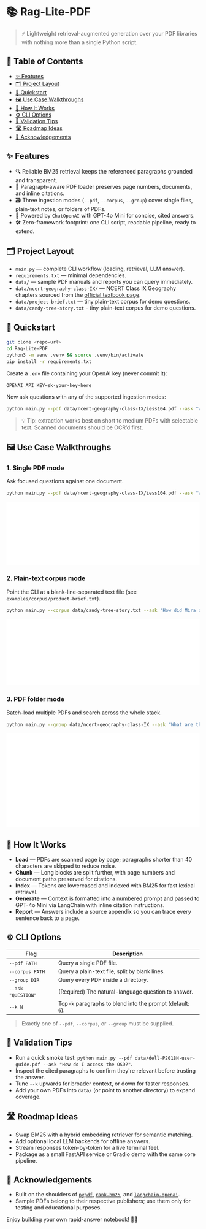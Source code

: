 # 📚 Rag-Lite-PDF


> ⚡️ Lightweight retrieval-augmented generation over your PDF libraries with nothing more than a single Python script.

## 🧭 Table of Contents
- [✨ Features](#-features)
- [🗂️ Project Layout](#-project-layout)
- [🚀 Quickstart](#-quickstart)
- [🖼️ Use Case Walkthroughs](#-use-case-walkthroughs)
- [🧠 How It Works](#-how-it-works)
- [⚙️ CLI Options](#-cli-options)
- [🧪 Validation Tips](#-validation-tips)
- [🛣️ Roadmap Ideas](#-roadmap-ideas)
- [🙌 Acknowledgements](#-acknowledgements)

## ✨ Features
- 🔍 Reliable BM25 retrieval keeps the referenced paragraphs grounded and transparent.
- 🧾 Paragraph-aware PDF loader preserves page numbers, documents, and inline citations.
- 🗃️ Three ingestion modes (`--pdf`, `--corpus`, `--group`) cover single files, plain-text notes, or folders of PDFs.
- 🤖 Powered by `ChatOpenAI` with GPT-4o Mini for concise, cited answers.
- 🛠️ Zero-framework footprint: one CLI script, readable pipeline, ready to extend.

## 🗂️ Project Layout
- `main.py` — complete CLI workflow (loading, retrieval, LLM answer).
- `requirements.txt` — minimal dependencies.
- `data/` — sample PDF manuals and reports you can query immediately.
- `data/ncert-geography-class-IX/` — NCERT Class IX Geography chapters sourced from the [official textbook page](https://ncert.nic.in/textbook.php?iess1=2-6).
- `data/project-brief.txt` — tiny plain-text corpus for demo questions.
- `data/candy-tree-story.txt` - tiny plain-text corpus for demo questions.

## 🚀 Quickstart

```bash
git clone <repo-url>
cd Rag-Lite-PDF
python3 -m venv .venv && source .venv/bin/activate
pip install -r requirements.txt
```

Create a `.env` file containing your OpenAI key (never commit it):

```dotenv
OPENAI_API_KEY=sk-your-key-here
```

Now ask questions with any of the supported ingestion modes:

```bash
python main.py --pdf data/ncert-geography-class-IX/iess104.pdf --ask "What shapes India's climate?"
```

> 💡 Tip: extraction works best on short to medium PDFs with selectable text. Scanned documents should be OCR’d first.

## 🖼️ Use Case Walkthroughs

### 1. Single PDF mode
Ask focused questions against one document.

```bash
python main.py --pdf data/ncert-geography-class-IX/iess104.pdf --ask "What is the focus of Chapter 4?"
```

![Single PDF demo](docs/screenshots/single-pdf.svg)

### 2. Plain-text corpus mode
Point the CLI at a blank-line-separated text file (see `examples/corpus/product-brief.txt`).

```bash
python main.py --corpus data/candy-tree-story.txt --ask "How did Mira decide to keep the secret safe?"
```

![Text corpus demo](docs/screenshots/text-corpus.svg)

### 3. PDF folder mode
Batch-load multiple PDFs and search across the whole stack.

```bash
python main.py --group data/ncert-geography-class-IX --ask "What are the major physiographic divisions in India? --k 2"
```

![PDF group demo](docs/screenshots/pdf-group.svg)

## 🧠 How It Works
- **Load** — PDFs are scanned page by page; paragraphs shorter than 40 characters are skipped to reduce noise.
- **Chunk** — Long blocks are split further, with page numbers and document paths preserved for citations.
- **Index** — Tokens are lowercased and indexed with BM25 for fast lexical retrieval.
- **Generate** — Context is formatted into a numbered prompt and passed to GPT-4o Mini via LangChain with inline citation instructions.
- **Report** — Answers include a source appendix so you can trace every sentence back to a page.

## ⚙️ CLI Options

| Flag | Description |
| --- | --- |
| `--pdf PATH` | Query a single PDF file. |
| `--corpus PATH` | Query a plain-text file, split by blank lines. |
| `--group DIR` | Query every PDF inside a directory. |
| `--ask "QUESTION"` | (Required) The natural-language question to answer. |
| `--k N` | Top-k paragraphs to blend into the prompt (default: `6`). |

> Exactly one of `--pdf`, `--corpus`, or `--group` must be supplied.

## 🧪 Validation Tips
- Run a quick smoke test: `python main.py --pdf data/dell-P2018H-user-guide.pdf --ask "How do I access the OSD?"`.
- Inspect the cited paragraphs to confirm they're relevant before trusting the answer.
- Tune `--k` upwards for broader context, or down for faster responses.
- Add your own PDFs into `data/` (or point to another directory) to expand coverage.

## 🛣️ Roadmap Ideas
- Swap BM25 with a hybrid embedding retriever for semantic matching.
- Add optional local LLM backends for offline answers.
- Stream responses token-by-token for a live terminal feel.
- Package as a small FastAPI service or Gradio demo with the same core pipeline.

## 🙌 Acknowledgements
- Built on the shoulders of [`pypdf`](https://pypi.org/project/pypdf/), [`rank-bm25`](https://pypi.org/project/rank-bm25/), and [`langchain-openai`](https://python.langchain.com/docs/integrations/chat/openai).
- Sample PDFs belong to their respective publishers; use them only for testing and educational purposes.

Enjoy building your own rapid-answer notebook! 💬✨

